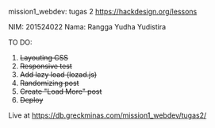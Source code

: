 mission1_webdev: tugas 2
https://hackdesign.org/lessons

NIM: 201524022
Nama: Rangga Yudha Yudistira

TO DO:
1. ~~Layouting CSS~~
2. ~~Responsive test~~
3. ~~Add lazy load (lozad.js)~~
4. ~~Randomizing post~~
5. ~~Create "Load More" post~~
6. ~~Deploy~~

Live at https://db.greckminas.com/mission1_webdev/tugas2/